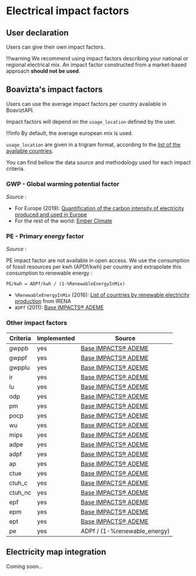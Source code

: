 # Electrical impact factors

## User declaration

Users can give their own impact factors.

!!!warning
    We recommend using impact factors describing your national or regional electrical mix.
    An impact factor constructed from a market-based approach **should not be used**.


## Boavizta's impact factors

Users can use the average impact factors per country available in BoaviztAPI. 

Impact factors will depend on the `usage_location` defined by the user. 

!!!info
    By default, the average european mix is used.

`usage_location` are given in a trigram format, according to the [list of the available countries](countries.md).

You can find bellow the data source and methodology used for each impact criteria.

### GWP - Global warming potential factor

_Source_ : 

* For Europe (2019): [Quantification of the carbon intensity of electricity produced and used in Europe](https://www.sciencedirect.com/science/article/pii/S0306261921012149)
* For the rest of the world: [Ember Climate](https://ember-climate.org/data/data-explorer) 


### PE - Primary energy factor

_Source_ : 

PE impact factor are not available in open access. 
We use the consumption of fossil resources per kwh (APDf/kwh) per country and extrapolate this consumption to renewable energy :

```PE/kwh = ADPf/kwh / (1-%RenewableEnergyInMix)```

* `%RenewableEnergyInMix` (2016): [List of countries by renewable electricity production](https://en.wikipedia.org/wiki/List_of_countries_by_renewable_electricity_production) from IRENA
* `ADPf` (2011): [Base IMPACTS® ADEME](https://base-impacts.ademe.fr/) 

### Other impact factors

| Criteria | Implemented | Source                                                | 
|----------|-------------|-------------------------------------------------------|
| gwppb    | yes         | [Base IMPACTS® ADEME](https://base-impacts.ademe.fr/) |
| gwppf    | yes         | [Base IMPACTS® ADEME](https://base-impacts.ademe.fr/) |
| gwpplu   | yes         | [Base IMPACTS® ADEME](https://base-impacts.ademe.fr/) |
| ir       | yes         | [Base IMPACTS® ADEME](https://base-impacts.ademe.fr/) |
| lu       | yes         | [Base IMPACTS® ADEME](https://base-impacts.ademe.fr/) |
| odp      | yes         | [Base IMPACTS® ADEME](https://base-impacts.ademe.fr/) |
| pm       | yes         | [Base IMPACTS® ADEME](https://base-impacts.ademe.fr/) |
| pocp     | yes         | [Base IMPACTS® ADEME](https://base-impacts.ademe.fr/) |
| wu       | yes         | [Base IMPACTS® ADEME](https://base-impacts.ademe.fr/) |
| mips     | yes         | [Base IMPACTS® ADEME](https://base-impacts.ademe.fr/) |
| adpe     | yes         | [Base IMPACTS® ADEME](https://base-impacts.ademe.fr/) |
| adpf     | yes         | [Base IMPACTS® ADEME](https://base-impacts.ademe.fr/) |
| ap       | yes         | [Base IMPACTS® ADEME](https://base-impacts.ademe.fr/) |
| ctue     | yes         | [Base IMPACTS® ADEME](https://base-impacts.ademe.fr/) |
| ctuh_c   | yes         | [Base IMPACTS® ADEME](https://base-impacts.ademe.fr/) |
| ctuh_nc  | yes         | [Base IMPACTS® ADEME](https://base-impacts.ademe.fr/) |
| epf      | yes         | [Base IMPACTS® ADEME](https://base-impacts.ademe.fr/) |
| epm      | yes         | [Base IMPACTS® ADEME](https://base-impacts.ademe.fr/) |
| ept      | yes         | [Base IMPACTS® ADEME](https://base-impacts.ademe.fr/) |
| pe       | yes         | ADPf / (1-%renewable_energy)                          |

## Electricity map integration

Coming soon...
